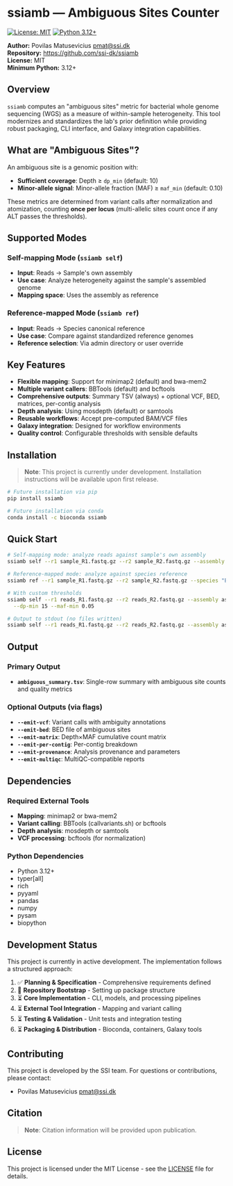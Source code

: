 # ssiamb — Ambiguous Sites Counter

[![License: MIT](https://img.shields.io/badge/License-MIT-yellow.svg)](https://opensource.org/licenses/MIT)
[![Python 3.12+](https://img.shields.io/badge/python-3.12+-blue.svg)](https://www.python.org/downloads/)

**Author:** Povilas Matusevicius <pmat@ssi.dk>  
**Repository:** https://github.com/ssi-dk/ssiamb  
**License:** MIT  
**Minimum Python:** 3.12+

## Overview

`ssiamb` computes an "ambiguous sites" metric for bacterial whole genome sequencing (WGS) as a measure of within-sample heterogeneity. This tool modernizes and standardizes the lab's prior definition while providing robust packaging, CLI interface, and Galaxy integration capabilities.

## What are "Ambiguous Sites"?

An ambiguous site is a genomic position with:
- **Sufficient coverage**: Depth ≥ `dp_min` (default: 10)
- **Minor-allele signal**: Minor-allele fraction (MAF) ≥ `maf_min` (default: 0.10)

These metrics are determined from variant calls after normalization and atomization, counting **once per locus** (multi-allelic sites count once if any ALT passes the thresholds).

## Supported Modes

### Self-mapping Mode (`ssiamb self`)
- **Input**: Reads → Sample's own assembly
- **Use case**: Analyze heterogeneity against the sample's assembled genome
- **Mapping space**: Uses the assembly as reference

### Reference-mapped Mode (`ssiamb ref`)
- **Input**: Reads → Species canonical reference
- **Use case**: Compare against standardized reference genomes
- **Reference selection**: Via admin directory or user override

## Key Features

- **Flexible mapping**: Support for minimap2 (default) and bwa-mem2
- **Multiple variant callers**: BBTools (default) and bcftools
- **Comprehensive outputs**: Summary TSV (always) + optional VCF, BED, matrices, per-contig analysis
- **Depth analysis**: Using mosdepth (default) or samtools
- **Reusable workflows**: Accept pre-computed BAM/VCF files
- **Galaxy integration**: Designed for workflow environments
- **Quality control**: Configurable thresholds with sensible defaults

## Installation

> **Note**: This project is currently under development. Installation instructions will be available upon first release.

```bash
# Future installation via pip
pip install ssiamb

# Future installation via conda
conda install -c bioconda ssiamb
```

## Quick Start

```bash
# Self-mapping mode: analyze reads against sample's own assembly
ssiamb self --r1 sample_R1.fastq.gz --r2 sample_R2.fastq.gz --assembly sample.fna

# Reference-mapped mode: analyze against species reference
ssiamb ref --r1 sample_R1.fastq.gz --r2 sample_R2.fastq.gz --species "Escherichia coli"

# With custom thresholds
ssiamb self --r1 reads_R1.fastq.gz --r2 reads_R2.fastq.gz --assembly assembly.fna \
  --dp-min 15 --maf-min 0.05

# Output to stdout (no files written)
ssiamb self --r1 reads_R1.fastq.gz --r2 reads_R2.fastq.gz --assembly assembly.fna --stdout
```

## Output

### Primary Output
- **`ambiguous_summary.tsv`**: Single-row summary with ambiguous site counts and quality metrics

### Optional Outputs (via flags)
- **`--emit-vcf`**: Variant calls with ambiguity annotations
- **`--emit-bed`**: BED file of ambiguous sites
- **`--emit-matrix`**: Depth×MAF cumulative count matrix
- **`--emit-per-contig`**: Per-contig breakdown
- **`--emit-provenance`**: Analysis provenance and parameters
- **`--emit-multiqc`**: MultiQC-compatible reports

## Dependencies

### Required External Tools
- **Mapping**: minimap2 or bwa-mem2
- **Variant calling**: BBTools (callvariants.sh) or bcftools
- **Depth analysis**: mosdepth or samtools
- **VCF processing**: bcftools (for normalization)

### Python Dependencies
- Python 3.12+
- typer[all]
- rich
- pyyaml
- pandas
- numpy
- pysam
- biopython

## Development Status

This project is currently in active development. The implementation follows a structured approach:

1. ✅ **Planning & Specification** - Comprehensive requirements defined
2. 🚧 **Repository Bootstrap** - Setting up package structure
3. ⏳ **Core Implementation** - CLI, models, and processing pipelines
4. ⏳ **External Tool Integration** - Mapping and variant calling
5. ⏳ **Testing & Validation** - Unit tests and integration testing
6. ⏳ **Packaging & Distribution** - Bioconda, containers, Galaxy tools

## Contributing

This project is developed by the SSI team. For questions or contributions, please contact:
- Povilas Matusevicius <pmat@ssi.dk>

## Citation

> **Note**: Citation information will be provided upon publication.

## License

This project is licensed under the MIT License - see the [LICENSE](LICENSE) file for details.
